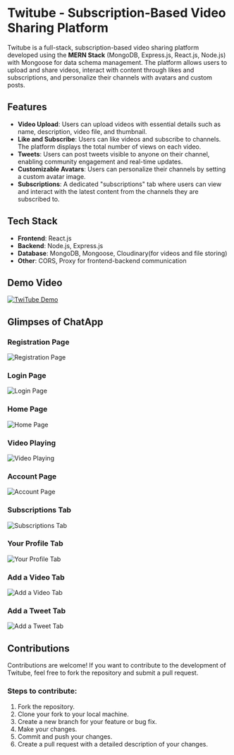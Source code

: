 # Twitube - Subscription-Based Video Sharing Platform

Twitube is a full-stack, subscription-based video sharing platform developed using the **MERN Stack** (MongoDB, Express.js, React.js, Node.js) with Mongoose for data schema management. The platform allows users to upload and share videos, interact with content through likes and subscriptions, and personalize their channels with avatars and custom posts.

## Features
- **Video Upload**: Users can upload videos with essential details such as name, description, video file, and thumbnail.
- **Like and Subscribe**: Users can like videos and subscribe to channels. The platform displays the total number of views on each video.
- **Tweets**: Users can post tweets visible to anyone on their channel, enabling community engagement and real-time updates.
- **Customizable Avatars**: Users can personalize their channels by setting a custom avatar image.
- **Subscriptions**: A dedicated "subscriptions" tab where users can view and interact with the latest content from the channels they are subscribed to.

## Tech Stack
- **Frontend**: React.js
- **Backend**: Node.js, Express.js
- **Database**: MongoDB, Mongoose, Cloudinary(for videos and file storing)
- **Other**: CORS, Proxy for frontend-backend communication

## Demo Video 
[![TwiTube Demo](https://img.youtube.com/vi/9KGMcUnT0kg/0.jpg)](https://youtu.be/9KGMcUnT0kg)

## Glimpses of ChatApp


### Registration Page
![Registration Page](https://github.com/Saumya101203/TwiTube/blob/main/Pictures/registration%20page.jpg)

### Login Page
![Login Page](https://github.com/Saumya101203/TwiTube/blob/main/Pictures/Login%20Page.png)

### Home Page
![Home Page](https://github.com/Saumya101203/TwiTube/blob/main/Pictures/home-page.jpg)

### Video Playing
![Video Playing](https://github.com/Saumya101203/TwiTube/blob/main/Pictures/video-playing.jpg)

### Account Page
![Account Page](http://github.com/Saumya101203/TwiTube/blob/main/Pictures/account-page.jpg)

### Subscriptions Tab
![Subscriptions Tab](https://github.com/Saumya101203/TwiTube/blob/main/Pictures/subscription-tab.png)

### Your Profile Tab
![Your Profile Tab](https://github.com/Saumya101203/TwiTube/blob/main/Pictures/your-profile-tab.jpg)

### Add a Video Tab
![Add a Video Tab](https://github.com/Saumya101203/TwiTube/blob/main/Pictures/add-video-tab.jpg)

### Add a Tweet Tab
![Add a Tweet Tab](https://github.com/Saumya101203/TwiTube/blob/main/Pictures/add-tweet-tab.jpg)

## Contributions
Contributions are welcome! If you want to contribute to the development of Twitube, feel free to fork the repository and submit a pull request.

### Steps to contribute:
1. Fork the repository.
2. Clone your fork to your local machine.
3. Create a new branch for your feature or bug fix.
4. Make your changes.
5. Commit and push your changes.
6. Create a pull request with a detailed description of your changes.

